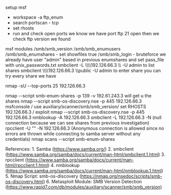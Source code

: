 setup msf 
- workspace -a ftp_enum
- search portscan - tcp
- set rhosts 
- run and check open ports 
we know we have port ftp 21 open 
then we check ftp version we found 

msf modules 
/smb/smb_version
/smb/smb_enumusers
/smb/smb_enumshares - set showfiles true 
/smb/smb_login - bruteforce we already have user "admin" based in previous enumshares and set pass_file with unix_passwords.txt
smbclient -L \\\\\\\\192.126.66.3 \\\\ -U  admin        to list shares 
smbclient  \\\\\\\\192.126.66.3 \\\\public -U  admin          to enter share
you can try every share we have 


nmap -sU --top-ports 25 192.126.66.3

nmap --script smb-enum-shares  -p 139 -v 192.61.243.3 will get u the shares 
nmap --script smb-os-discovery.nse -p 445 192.126.66.3
msfconsole / use auxiliary/scanner/smb/smb_version/ set RHOSTS 192.126.66.3 / exploit
nmap --script smb-os-discovery.nse -p 445 192.126.66.3
nmblookup -A 192.126.66.3
smbclient -L 192.126.66.3 -N (null connection because we can see shares from previous investigation)
rpcclient -U "" -N 192.126.66.3 (Anonymous connection is allowed since no errors are thrown while connecting to samba server without any credentials)
nmap scans
--script smb-enum-shares


References: 1. Samba (https://www.samba.org/) 2. smbclient (https://www.samba.org/samba/docs/current/man-html/smbclient.1.html) 3. rpcclient (https://www.samba.org/samba/docs/current/man-html/rpcclient.1.html) 4. nmblookup (https://www.samba.org/samba/docs/current/man-html/nmblookup.1.html) 5. Nmap Script: smb-os-discovery (https://nmap.org/nsedoc/scripts/smb-os-discovery.html) 6. Metasploit Module: SMB Version Detection (https://www.rapid7.com/db/modules/auxiliary/scanner/smb/smb_version)

